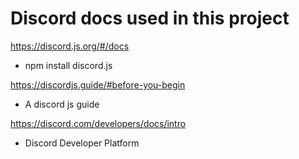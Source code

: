 # Discord docs used in this project
https://discord.js.org/#/docs
- npm install discord.js

https://discordjs.guide/#before-you-begin
- A discord js guide

https://discord.com/developers/docs/intro
- Discord Developer Platform
